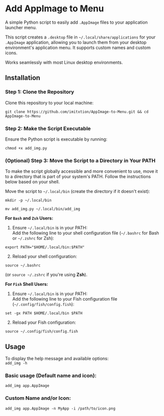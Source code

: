 # Add AppImage to Menu

A simple Python script to easily add `.AppImage` files to your application launcher menu.

This script creates a `.desktop` file in `~/.local/share/applications` for your `.AppImage` application, allowing you to launch them from your desktop environment's application menu. It supports custom names and custom icons.

Works seamlessly with most Linux desktop environments.

## Installation
### Step 1: Clone the Repository
Clone this repository to your local machine:
```
git clone https://github.com/imitxtion/AppImage-to-Menu.git && cd AppImage-to-Menu
```
### Step 2: Make the Script Executable 
Ensure the Python script is executable by running: 
```
chmod +x add_img.py
```
### (Optional) Step 3: Move the Script to a Directory in Your PATH 
To make the script globally accessible and more convenient to use, move it to a directory that is part of your system's PATH. Follow the instructions below based on your shell.<br/>

Move the script to `~/.local/bin` (create the directory if it doesn't exist):
```
mkdir -p ~/.local/bin
```
```
mv add_img.py ~/.local/bin/add_img
```
**For `Bash` and `Zsh` Users:**<br/>
1. Ensure `~/.local/bin` is in your PATH:<br/>
Add the following line to your shell configuration file (`~/.bashrc` for Bash or `~/.zshrc` for Zsh):
```
export PATH="$HOME/.local/bin:$PATH"
```
2. Reload your shell configuration:
```
source ~/.bashrc
```
(or `source ~/.zshrc` if you're using **Zsh**).

**For `Fish` Shell Users:**
1. Ensure `~/.local/bin` is in your PATH:<br/>
Add the following line to your Fish configuration file (`~/.config/fish/config.fish`):
```
set -gx PATH $HOME/.local/bin $PATH
```
2. Reload your Fish configuration:
```
source ~/.config/fish/config.fish
```
## Usage
To display the help message and available options:<br/>
`add_img -h`
### Basic usage (Default name and icon):
`add_img app.AppImage`
### Custom Name and/or Icon:
`add_img app.AppImage -n MyApp -i /path/to/icon.png`
